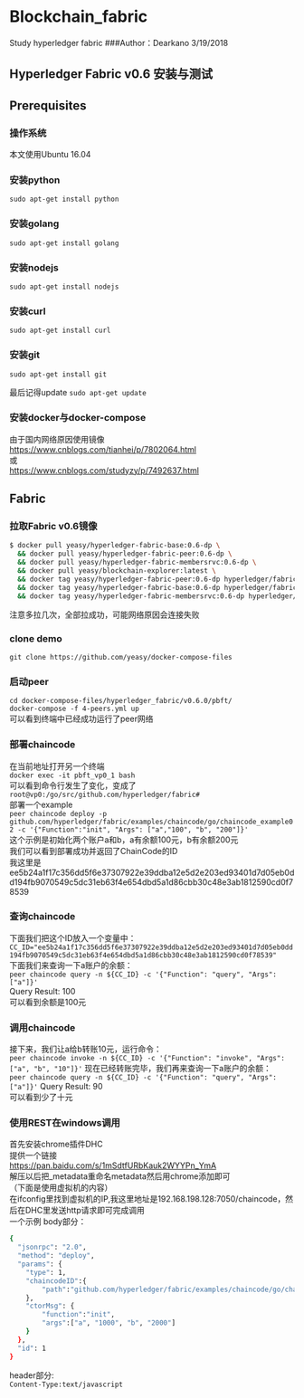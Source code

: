 # Blockchain_fabric
Study hyperledger fabric
###Author：Dearkano 3/19/2018
## Hyperledger Fabric v0.6 安装与测试
## Prerequisites
### 操作系统
本文使用Ubuntu 16.04
### 安装python
`sudo apt-get install python`
### 安装golang
`sudo apt-get install golang`
### 安装nodejs
`sudo apt-get install nodejs`
### 安装curl
`sudo apt-get install curl`
### 安装git
`sudo apt-get install git`

最后记得update
`sudo apt-get update`
### 安装docker与docker-compose
由于国内网络原因使用镜像</br>
https://www.cnblogs.com/tianhei/p/7802064.html</br>
或</br>
https://www.cnblogs.com/studyzy/p/7492637.html</br>
## Fabric
### 拉取Fabric v0.6镜像
```sh
$ docker pull yeasy/hyperledger-fabric-base:0.6-dp \
  && docker pull yeasy/hyperledger-fabric-peer:0.6-dp \
  && docker pull yeasy/hyperledger-fabric-membersrvc:0.6-dp \
  && docker pull yeasy/blockchain-explorer:latest \
  && docker tag yeasy/hyperledger-fabric-peer:0.6-dp hyperledger/fabric-peer \
  && docker tag yeasy/hyperledger-fabric-base:0.6-dp hyperledger/fabric-baseimage \
  && docker tag yeasy/hyperledger-fabric-membersrvc:0.6-dp hyperledger/fabric-membersrvc
```
注意多拉几次，全部拉成功，可能网络原因会连接失败

### clone demo
`git clone https://github.com/yeasy/docker-compose-files`

### 启动peer
`cd docker-compose-files/hyperledger_fabric/v0.6.0/pbft/`</br>
`docker-compose -f 4-peers.yml up`</br>
可以看到终端中已经成功运行了peer网络

### 部署chaincode
在当前地址打开另一个终端</br>
`docker exec -it pbft_vp0_1 bash`</br>
可以看到命令行发生了变化，变成了</br>
`root@vp0:/go/src/github.com/hyperledger/fabric#`</br>
部署一个example</br>
`peer chaincode deploy -p github.com/hyperledger/fabric/examples/chaincode/go/chaincode_example02 -c '{"Function":"init", "Args": ["a","100", "b", "200"]}'`</br>
这个示例是初始化两个账户a和b，a有余额100元，b有余额200元</br>
我们可以看到部署成功并返回了ChainCode的ID</br>
我这里是</br>
ee5b24a1f17c356dd5f6e37307922e39ddba12e5d2e203ed93401d7d05eb0dd194fb9070549c5dc31eb63f4e654dbd5a1d86cbb30c48e3ab1812590cd0f78539
### 查询chaincode
下面我们把这个ID放入一个变量中：</br>
`CC_ID="ee5b24a1f17c356dd5f6e37307922e39ddba12e5d2e203ed93401d7d05eb0dd194fb9070549c5dc31eb63f4e654dbd5a1d86cbb30c48e3ab1812590cd0f78539"`</br>
下面我们来查询一下a账户的余额：</br>
`peer chaincode query -n ${CC_ID} -c '{"Function": "query", "Args": ["a"]}'`</br>
Query Result: 100 </br>
可以看到余额是100元</br>
### 调用chaincode
接下来，我们让a给b转账10元，运行命令：</br>
`peer chaincode invoke -n ${CC_ID} -c '{"Function": "invoke", "Args": ["a", "b", "10"]}'`
现在已经转账完毕，我们再来查询一下a账户的余额：</br>
`peer chaincode query -n ${CC_ID} -c '{"Function": "query", "Args": ["a"]}'`
Query Result: 90 </br>
可以看到少了十元</br>

### 使用REST在windows调用
首先安装chrome插件DHC</br>
提供一个链接</br>
https://pan.baidu.com/s/1mSdtfURbKauk2WYYPn_YmA</br>
解压以后把_metadata重命名metadata然后用chrome添加即可</br>
（下面是使用虚拟机的内容）</br>
在ifconfig里找到虚拟机的IP,我这里地址是192.168.198.128:7050/chaincode，然后在DHC里发送http请求即可完成调用</br>
一个示例
body部分：</br>
```sh
{ 
  "jsonrpc": "2.0", 
  "method": "deploy", 
  "params": { 
    "type": 1, 
    "chaincodeID":{ 
        "path":"github.com/hyperledger/fabric/examples/chaincode/go/chaincode_example02" 
    }, 
    "ctorMsg": { 
        "function":"init", 
        "args":["a", "1000", "b", "2000"] 
    } 
  }, 
  "id": 1 
}
```
header部分:</br>
`Content-Type:text/javascript`</br>
